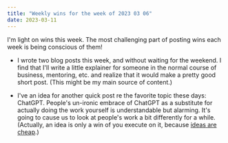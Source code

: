 ```yaml
---
title: "Weekly wins for the week of 2023 03 06"
date: 2023-03-11
---
```


I'm light on wins this week. The most challenging part of posting wins each week is being conscious of them!

- I wrote two blog posts this week, and without waiting for the weekend. I find that I'll write a little explainer for someone in the normal course of business, mentoring, etc. and realize that it would make a pretty good short post. (This might be my main source of content.)

- I've an idea for another quick post re the favorite topic these days: ChatGPT. People's un-ironic embrace of ChatGPT as a substitute for actually doing the work yourself is understandable but alarming. It's going to cause us to look at people's work a bit differently for a while. (Actually, an idea is only a win of you execute on it, because [ideas are cheap](https://www.quotes.net/mquote/848858).)
